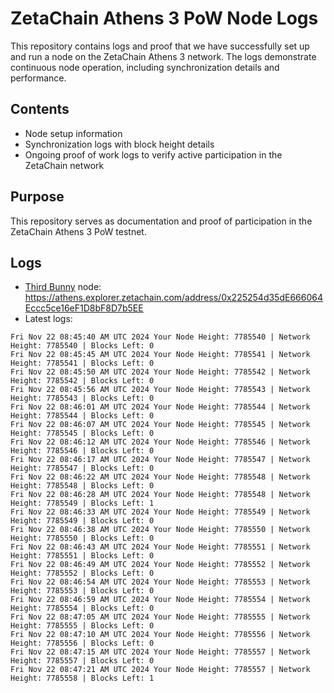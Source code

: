 # ZetaChain Athens 3 PoW Node Logs
This repository contains logs and proof that we have successfully set up and run a node on the ZetaChain Athens 3 network. The logs demonstrate continuous node operation, including synchronization details and performance.

## Contents
- Node setup information
- Synchronization logs with block height details
- Ongoing proof of work logs to verify active participation in the ZetaChain network

## Purpose
This repository serves as documentation and proof of participation in the ZetaChain Athens 3 PoW testnet.

## Logs

- [Third Bunny](https://thirdbunny.xyz/) node: https://athens.explorer.zetachain.com/address/0x225254d35dE666064Eccc5ce16eF1D8bF8D7b5EE
- Latest logs:
```
Fri Nov 22 08:45:40 AM UTC 2024 Your Node Height: 7785540 | Network Height: 7785540 | Blocks Left: 0
Fri Nov 22 08:45:45 AM UTC 2024 Your Node Height: 7785541 | Network Height: 7785541 | Blocks Left: 0
Fri Nov 22 08:45:50 AM UTC 2024 Your Node Height: 7785542 | Network Height: 7785542 | Blocks Left: 0
Fri Nov 22 08:45:56 AM UTC 2024 Your Node Height: 7785543 | Network Height: 7785543 | Blocks Left: 0
Fri Nov 22 08:46:01 AM UTC 2024 Your Node Height: 7785544 | Network Height: 7785544 | Blocks Left: 0
Fri Nov 22 08:46:07 AM UTC 2024 Your Node Height: 7785545 | Network Height: 7785545 | Blocks Left: 0
Fri Nov 22 08:46:12 AM UTC 2024 Your Node Height: 7785546 | Network Height: 7785546 | Blocks Left: 0
Fri Nov 22 08:46:17 AM UTC 2024 Your Node Height: 7785547 | Network Height: 7785547 | Blocks Left: 0
Fri Nov 22 08:46:22 AM UTC 2024 Your Node Height: 7785548 | Network Height: 7785548 | Blocks Left: 0
Fri Nov 22 08:46:28 AM UTC 2024 Your Node Height: 7785548 | Network Height: 7785549 | Blocks Left: 1
Fri Nov 22 08:46:33 AM UTC 2024 Your Node Height: 7785549 | Network Height: 7785549 | Blocks Left: 0
Fri Nov 22 08:46:38 AM UTC 2024 Your Node Height: 7785550 | Network Height: 7785550 | Blocks Left: 0
Fri Nov 22 08:46:43 AM UTC 2024 Your Node Height: 7785551 | Network Height: 7785551 | Blocks Left: 0
Fri Nov 22 08:46:49 AM UTC 2024 Your Node Height: 7785552 | Network Height: 7785552 | Blocks Left: 0
Fri Nov 22 08:46:54 AM UTC 2024 Your Node Height: 7785553 | Network Height: 7785553 | Blocks Left: 0
Fri Nov 22 08:46:59 AM UTC 2024 Your Node Height: 7785554 | Network Height: 7785554 | Blocks Left: 0
Fri Nov 22 08:47:05 AM UTC 2024 Your Node Height: 7785555 | Network Height: 7785555 | Blocks Left: 0
Fri Nov 22 08:47:10 AM UTC 2024 Your Node Height: 7785556 | Network Height: 7785556 | Blocks Left: 0
Fri Nov 22 08:47:15 AM UTC 2024 Your Node Height: 7785557 | Network Height: 7785557 | Blocks Left: 0
Fri Nov 22 08:47:21 AM UTC 2024 Your Node Height: 7785557 | Network Height: 7785558 | Blocks Left: 1
```
